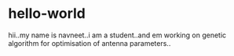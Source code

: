 # hello-world

hii..my name is navneet..i am a student..and em working on genetic algorithm for optimisation of antenna parameters..
